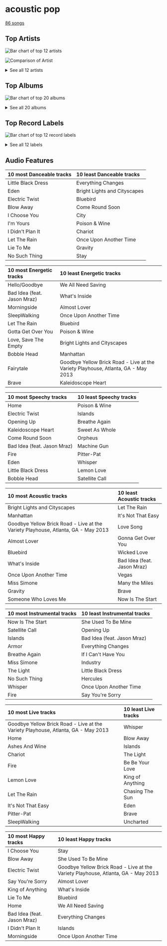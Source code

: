 # acoustic pop

[86 songs](acoustic_pop_tracks.md)

## Top Artists

![Bar chart of top 12 artists](../images/genres/acoustic_pop/artists.png)

![Comparison of Artist](../images/genres/acoustic_pop/artists_comparison.png)


<details>
<summary>See all 12 artists</summary>

|   Number of Tracks | Art                                                                                              | Artist                                         | 🔗                                                           |
|-------------------:|:-------------------------------------------------------------------------------------------------|:-----------------------------------------------|:------------------------------------------------------------|
|                 59 | <img src="https://i.scdn.co/image/ab6761610000e5eb0bae7cfd3b32b10154e0b8b3" alt="" width="50" /> | [Sara Bareilles](../artists/sara_bareilles.md) | [🔗](https://open.spotify.com/artist/2Sqr0DXoaYABbjBo9HaMkM) |
|                  7 | <img src="https://i.scdn.co/image/ab6761610000e5eb271320bcc15789b23aa83a44" alt="" width="50" /> | Erin McCarley                                  | [🔗](https://open.spotify.com/artist/6Y4bCmUNPDKqc7dHkVvgim) |
|                  7 | <img src="https://i.scdn.co/image/15b7ee7550ed4472700d573803ff90f2967f84d1" alt="" width="50" /> | A Fine Frenzy                                  | [🔗](https://open.spotify.com/artist/5dTYaRzOn4rXGBLH052EeQ) |
|                  3 | <img src="https://i.scdn.co/image/9a03437da395d999755edacccc24779a97254b89" alt="" width="50" /> | Aslyn                                          | [🔗](https://open.spotify.com/artist/6seR0G84QQq1NIW844E7Qq) |
|                  3 | <img src="https://i.scdn.co/image/ab6761610000e5ebce8d5be6690c6964069ab8e0" alt="" width="50" /> | Jason Mraz                                     | [🔗](https://open.spotify.com/artist/4phGZZrJZRo4ElhRtViYdl) |
|                  2 | <img src="https://i.scdn.co/image/ab6761610000e5eba5fc004270bdfc9fee7f55f4" alt="" width="50" /> | Jon McLaughlin                                 | [🔗](https://open.spotify.com/artist/6z29S0IoiBJpSMP8plyCj7) |
|                  2 | <img src="https://i.scdn.co/image/ab6761610000e5eb0bae8ba82eaf7e63af515c9f" alt="" width="50" /> | The Civil Wars                                 | [🔗](https://open.spotify.com/artist/6J7rw7NELJUCThPbAfyLIE) |
|                  1 | <img src="https://i.scdn.co/image/ab6761610000e5eb9236c8060febc7d7fc7ea8c4" alt="" width="50" /> | Rachael Yamagata                               | [🔗](https://open.spotify.com/artist/7w0qj2HiAPIeUcoPogvOZ6) |
|                  1 | <img src="https://i.scdn.co/image/ab6761610000e5eb9bc0756eb16b241111bbc72b" alt="" width="50" /> | Colbie Caillat                                 | [🔗](https://open.spotify.com/artist/6aZyMrc4doVtZyKNilOmwu) |
|                  1 | <img src="https://i.scdn.co/image/ab6761610000e5eb1687995a9c0172c195049cb1" alt="" width="50" /> | Gavin DeGraw                                   | [🔗](https://open.spotify.com/artist/5DYAABs8rkY9VhwtENoQCz) |
|                  1 | <img src="https://i.scdn.co/image/ab6761610000e5ebc78a80d480018ec030aade25" alt="" width="50" /> | Marc Broussard                                 | [🔗](https://open.spotify.com/artist/4cEwEednPwWCdYT7ZhROZe) |
|                  1 | <img src="https://i.scdn.co/image/ab6761610000e5eb5ec0ed4b4cd16649c0ded8a7" alt="" width="50" /> | Brandi Carlile                                 | [🔗](https://open.spotify.com/artist/2sG4zTOLvjKG1PSoOyf5Ej) |

</details>

## Top Albums

![Bar chart of top 20 albums](../images/genres/acoustic_pop/albums.png)


<details>
<summary>See all 20 albums</summary>

|   Number of Tracks | Art                                                                                              | Album                                       | 🔗                                                          |
|-------------------:|:-------------------------------------------------------------------------------------------------|:--------------------------------------------|:-----------------------------------------------------------|
|                 13 | <img src="https://i.scdn.co/image/ab67616d0000b2733fa3caf3da101e3cd28a53a6" alt="" width="50" /> | Kaleidoscope Heart                          | [🔗](https://open.spotify.com/album/627ukPRwYxyBREHxBq0vGJ) |
|                 12 | <img src="https://i.scdn.co/image/ab67616d0000b273022b4010e20659300f42c375" alt="" width="50" /> | The Blessed Unrest                          | [🔗](https://open.spotify.com/album/7lpbyGc4fHsQkBTsfWVBhp) |
|                 12 | <img src="https://i.scdn.co/image/ab67616d0000b2731c3e0a58f3ee28af2922e351" alt="" width="50" /> | Little Voice                                | [🔗](https://open.spotify.com/album/2Z9WUERfMjOgQ6ze9TcGbF) |
|                 10 | <img src="https://i.scdn.co/image/ab67616d0000b2739e7dad80eb4bb664ff9e6fc8" alt="" width="50" /> | Amidst the Chaos (Bonus Version)            | [🔗](https://open.spotify.com/album/5x2sDapUIdq0qk1ezff3gm) |
|                  7 | <img src="https://i.scdn.co/image/ab67616d0000b2734280a158a96c9b0274eb7e99" alt="" width="50" /> | Love, Save The Empty                        | [🔗](https://open.spotify.com/album/1tF7625TFqvfzMbappj1pQ) |
|                  6 | <img src="https://i.scdn.co/image/ab67616d0000b2737acf0cb659dceb25ddbfd39a" alt="" width="50" /> | What's Inside: Songs from Waitress          | [🔗](https://open.spotify.com/album/1s6codM2ZAB008t9GTyaEk) |
|                  5 | <img src="https://i.scdn.co/image/ab67616d0000b2731cb638deee3de9a9060ca6aa" alt="" width="50" /> | Once Upon Another Time                      | [🔗](https://open.spotify.com/album/1PrqYZJRzGNf8AsSOraxnZ) |
|                  3 | <img src="https://i.scdn.co/image/ab67616d0000b273119ad2ebc0d33edf847ed8c6" alt="" width="50" /> | One Cell In The Sea                         | [🔗](https://open.spotify.com/album/0Ot7MEgreG2R93aN42M9iK) |
|                  3 | <img src="https://i.scdn.co/image/ab67616d0000b2730e402844f1b6be3102d339f2" alt="" width="50" /> | Lemon Love                                  | [🔗](https://open.spotify.com/album/5YToJrWwzdA6W2NxxDoteE) |
|                  3 | <img src="https://i.scdn.co/image/ab67616d0000b273e7b8e0abcd5cdc4c8b5a238c" alt="" width="50" /> | Bomb In A Birdcage                          | [🔗](https://open.spotify.com/album/07IV5RxLvAUeZbcPm4zOzn) |
|                  2 | <img src="https://i.scdn.co/image/ab67616d0000b2730f2e51f7121539e221c51161" alt="" width="50" /> | We Sing. We Dance. We Steal Things.         | [🔗](https://open.spotify.com/album/04G0YylSjvDQZrjOfE5jA5) |
|                  2 | <img src="https://i.scdn.co/image/ab67616d0000b2737ebde0a5bb07f53a99c15224" alt="" width="50" /> | Barton Hollow                               | [🔗](https://open.spotify.com/album/4uWgDFxGAp7XlVSHuVBv4E) |
|                  1 | <img src="https://i.scdn.co/image/ab67616d0000b2732cf1dcc65396176307f23524" alt="" width="50" /> | PINES                                       | [🔗](https://open.spotify.com/album/1876e9QcHkJ3Hgo4NqKXBN) |
|                  1 | <img src="https://i.scdn.co/image/ab67616d0000b2735da1093d047cc15eb66d27cf" alt="" width="50" /> | OK Now                                      | [🔗](https://open.spotify.com/album/3fKJJQFV6a61fnKYDDj2LU) |
|                  1 | <img src="https://i.scdn.co/image/ab67616d0000b27327c371084dee1b83e614798d" alt="" width="50" /> | Indiana                                     | [🔗](https://open.spotify.com/album/2UpO4j1Zpptiwk3wbUIWmU) |
|                  1 | <img src="https://i.scdn.co/image/ab67616d0000b273fcfd8d2e1bb9f0d4fbe5794d" alt="" width="50" /> | Happenstance (Deluxe Version)               | [🔗](https://open.spotify.com/album/66p6CIMdxQFO3Igg9xo14a) |
|                  1 | <img src="https://i.scdn.co/image/ab67616d0000b27309ec47c2a2173e984d8461e9" alt="" width="50" /> | Chariot - Stripped                          | [🔗](https://open.spotify.com/album/0Fm4Qx8IVHEEBYPeRzNUGI) |
|                  1 | <img src="https://i.scdn.co/image/ab67616d0000b2737cdb143bd2e9906d39c5eb04" alt="" width="50" /> | Carencro                                    | [🔗](https://open.spotify.com/album/15dP7BadtY55t9VvFlVrBA) |
|                  1 | <img src="https://i.scdn.co/image/ab67616d0000b27338216a01881aff4e54a0850d" alt="" width="50" /> | Brave Enough: Live at the Variety Playhouse | [🔗](https://open.spotify.com/album/7L4ZgnQqEhCEsV9GnMeXtE) |
|                  1 | <img src="https://i.scdn.co/image/ab67616d0000b273f5aac98410fb9e64e29827d4" alt="" width="50" /> | Bear Creek                                  | [🔗](https://open.spotify.com/album/5b8YTIrc88vdnfRguZqvVE) |

</details>


## Top Record Labels

![Bar chart of top 12 record labels](../images/genres/acoustic_pop/labels.png)


<details>
<summary>See all 12 labels</summary>

|   Number of Tracks | Label                                                         |
|-------------------:|:--------------------------------------------------------------|
|                 59 | [Epic](../labels/epic.md)                                     |
|                  7 | [Virgin Records](../labels/virgin_records.md)                 |
|                  7 | [Universal (MT)](../labels/universal__mt_.md)                 |
|                  3 | [Capitol Records](../labels/capitol_records.md)               |
|                  2 | [sensibility recordings](../labels/sensibility_recordings.md) |
|                  2 | [Island Def Jam](../labels/island_def_jam.md)                 |
|                  2 | [Atlantic Records](../labels/atlantic_records.md)             |
|                  2 | [ATG](../labels/atg.md)                                       |
|                  1 | [Private Music](../labels/private_music.md)                   |
|                  1 | [J Records](../labels/j_records.md)                           |
|                  1 | [Island Records](../labels/island_records.md)                 |
|                  1 | [Columbia](../labels/columbia.md)                             |

</details>


## Audio Features

| 10 most Danceable tracks   | 10 least Danceable tracks    |
|:---------------------------|:-----------------------------|
| Little Black Dress         | Everything Changes           |
| Eden                       | Bright Lights and Cityscapes |
| Electric Twist             | Bluebird                     |
| Blow Away                  | Come Round Soon              |
| I Choose You               | City                         |
| I'm Yours                  | Poison & Wine                |
| I Didn't Plan It           | Chariot                      |
| Let The Rain               | Once Upon Another Time       |
| Lie To Me                  | Gravity                      |
| No Such Thing              | Stay                         |

| 10 most Energetic tracks    | 10 least Energetic tracks                                                         |
|:----------------------------|:----------------------------------------------------------------------------------|
| Hello/Goodbye               | We All Need Saving                                                                |
| Bad Idea (feat. Jason Mraz) | What's Inside                                                                     |
| Morningside                 | Almost Lover                                                                      |
| SleepWalking                | Once Upon Another Time                                                            |
| Let The Rain                | Bluebird                                                                          |
| Gotta Get Over You          | Poison & Wine                                                                     |
| Love, Save The Empty        | Bright Lights and Cityscapes                                                      |
| Bobble Head                 | Manhattan                                                                         |
| Fairytale                   | Goodbye Yellow Brick Road - Live at the Variety Playhouse, Atlanta, GA - May 2013 |
| Brave                       | Kaleidoscope Heart                                                                |

| 10 most Speechy tracks      | 10 least Speechy tracks   |
|:----------------------------|:--------------------------|
| Home                        | Poison & Wine             |
| Electric Twist              | Islands                   |
| Opening Up                  | Breathe Again             |
| Kaleidoscope Heart          | Sweet As Whole            |
| Come Round Soon             | Orpheus                   |
| Bad Idea (feat. Jason Mraz) | Machine Gun               |
| Fire                        | Pitter-Pat                |
| Eden                        | Whisper                   |
| Little Black Dress          | Lemon Love                |
| Bobble Head                 | Satellite Call            |

| 10 most Acoustic tracks                                                           | 10 least Acoustic tracks    |
|:----------------------------------------------------------------------------------|:----------------------------|
| Bright Lights and Cityscapes                                                      | Let The Rain                |
| Manhattan                                                                         | It's Not That Easy          |
| Goodbye Yellow Brick Road - Live at the Variety Playhouse, Atlanta, GA - May 2013 | Love Song                   |
| Almost Lover                                                                      | Gonna Get Over You          |
| Bluebird                                                                          | Wicked Love                 |
| What's Inside                                                                     | Bad Idea (feat. Jason Mraz) |
| Once Upon Another Time                                                            | Vegas                       |
| Miss Simone                                                                       | Many the Miles              |
| Gravity                                                                           | Brave                       |
| Someone Who Loves Me                                                              | Now Is The Start            |

| 10 most Instrumental tracks   | 10 least Instrumental tracks   |
|:------------------------------|:-------------------------------|
| Now Is The Start              | She Used To Be Mine            |
| Satellite Call                | Opening Up                     |
| Islands                       | Bad Idea (feat. Jason Mraz)    |
| Armor                         | Everything Changes             |
| Breathe Again                 | If I Can't Have You            |
| Miss Simone                   | Industry                       |
| The Light                     | Little Black Dress             |
| No Such Thing                 | Hercules                       |
| Whisper                       | Once Upon Another Time         |
| Fire                          | Say You're Sorry               |

| 10 most Live tracks                                                               | 10 least Live tracks   |
|:----------------------------------------------------------------------------------|:-----------------------|
| Goodbye Yellow Brick Road - Live at the Variety Playhouse, Atlanta, GA - May 2013 | Whisper                |
| Home                                                                              | Blow Away              |
| Ashes And Wine                                                                    | Islands                |
| Chariot                                                                           | The Light              |
| Fire                                                                              | Be Be Your Love        |
| Lemon Love                                                                        | King of Anything       |
| Let The Rain                                                                      | Chasing The Sun        |
| It's Not That Easy                                                                | Eden                   |
| Pitter-Pat                                                                        | Brave                  |
| SleepWalking                                                                      | Uncharted              |

| 10 most Happy tracks        | 10 least Happy tracks                                                             |
|:----------------------------|:----------------------------------------------------------------------------------|
| I Choose You                | Stay                                                                              |
| Blow Away                   | She Used To Be Mine                                                               |
| Electric Twist              | Goodbye Yellow Brick Road - Live at the Variety Playhouse, Atlanta, GA - May 2013 |
| Say You're Sorry            | Almost Lover                                                                      |
| King of Anything            | What's Inside                                                                     |
| Lie To Me                   | Bluebird                                                                          |
| Home                        | We All Need Saving                                                                |
| Bad Idea (feat. Jason Mraz) | Everything Changes                                                                |
| I Didn't Plan It            | Islands                                                                           |
| Morningside                 | Once Upon Another Time                                                            |
